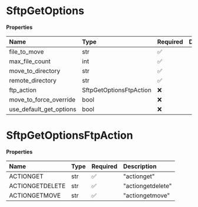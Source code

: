 # SftpGetOptions

**Properties**

| Name                    | Type                    | Required | Description |
| :---------------------- | :---------------------- | :------- | :---------- |
| file_to_move            | str                     | ✅       |             |
| max_file_count          | int                     | ✅       |             |
| move_to_directory       | str                     | ✅       |             |
| remote_directory        | str                     | ✅       |             |
| ftp_action              | SftpGetOptionsFtpAction | ❌       |             |
| move_to_force_override  | bool                    | ❌       |             |
| use_default_get_options | bool                    | ❌       |             |

# SftpGetOptionsFtpAction

**Properties**

| Name            | Type | Required | Description       |
| :-------------- | :--- | :------- | :---------------- |
| ACTIONGET       | str  | ✅       | "actionget"       |
| ACTIONGETDELETE | str  | ✅       | "actiongetdelete" |
| ACTIONGETMOVE   | str  | ✅       | "actiongetmove"   |

